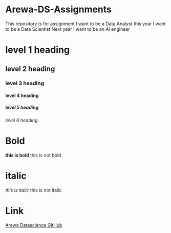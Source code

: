 # Arewa-DS-Assignments
This repository is for assignment
I want to be a Data Analyst this year
I want to be a Data Scientist Next year
I want to be an AI engineer 

# level 1 heading
## level 2 heading
### level 3 heading
#### level 4 heading
##### level 5 heading
###### level 6 heading

# Bold
**this is bold**
this is not bold

# italic
_this is italic_
this is not italic

# Link
[Arewa Datascience GitHub](https://github.com/arewadataScience/30-Days-of-Python/blob/main/03_Module_Operators/03_operators.md)
